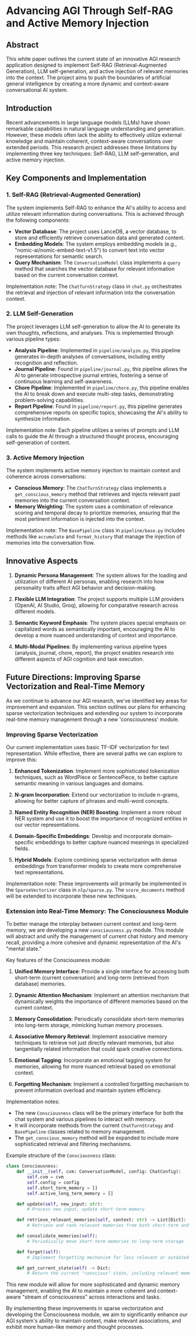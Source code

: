 # Advancing AGI Through Self-RAG and Active Memory Injection

## Abstract

This white paper outlines the current state of an innovative AGI research application designed to implement Self-RAG (Retrieval-Augmented Generation), LLM self-generation, and active injection of relevant memories into the context. The project aims to push the boundaries of artificial general intelligence by creating a more dynamic and context-aware conversational AI system.

## Introduction

Recent advancements in large language models (LLMs) have shown remarkable capabilities in natural language understanding and generation. However, these models often lack the ability to effectively utilize external knowledge and maintain coherent, context-aware conversations over extended periods. This research project addresses these limitations by implementing three key techniques: Self-RAG, LLM self-generation, and active memory injection.

## Key Components and Implementation

### 1. Self-RAG (Retrieval-Augmented Generation)

The system implements Self-RAG to enhance the AI's ability to access and utilize relevant information during conversations. This is achieved through the following components:

- **Vector Database**: The project uses LanceDB, a vector database, to store and efficiently retrieve conversation data and generated content.
- **Embedding Models**: The system employs embedding models (e.g., "nomic-ai/nomic-embed-text-v1.5") to convert text into vector representations for semantic search.
- **Query Mechanism**: The `ConversationModel` class implements a `query` method that searches the vector database for relevant information based on the current conversation context.

Implementation note: The `ChatTurnStrategy` class in `chat.py` orchestrates the retrieval and injection of relevant information into the conversation context.

### 2. LLM Self-Generation

The project leverages LLM self-generation to allow the AI to generate its own thoughts, reflections, and analyses. This is implemented through various pipeline types:

- **Analysis Pipeline**: Implemented in `pipeline/analyze.py`, this pipeline generates in-depth analyses of conversations, including entity recognition and reflection.
- **Journal Pipeline**: Found in `pipeline/journal.py`, this pipeline allows the AI to generate introspective journal entries, fostering a sense of continuous learning and self-awareness.
- **Chore Pipeline**: Implemented in `pipeline/chore.py`, this pipeline enables the AI to break down and execute multi-step tasks, demonstrating problem-solving capabilities.
- **Report Pipeline**: Found in `pipeline/report.py`, this pipeline generates comprehensive reports on specific topics, showcasing the AI's ability to synthesize information.

Implementation note: Each pipeline utilizes a series of prompts and LLM calls to guide the AI through a structured thought process, encouraging self-generation of content.

### 3. Active Memory Injection

The system implements active memory injection to maintain context and coherence across conversations:

- **Conscious Memory**: The `ChatTurnStrategy` class implements a `get_conscious_memory` method that retrieves and injects relevant past memories into the current conversation context.
- **Memory Weighting**: The system uses a combination of relevance scoring and temporal decay to prioritize memories, ensuring that the most pertinent information is injected into the context.

Implementation note: The `BasePipeline` class in `pipeline/base.py` includes methods like `accumulate` and `format_history` that manage the injection of memories into the conversation flow.

## Innovative Aspects

1. **Dynamic Persona Management**: The system allows for the loading and utilization of different AI personas, enabling research into how personality traits affect AGI behavior and decision-making.

2. **Flexible LLM Integration**: The project supports multiple LLM providers (OpenAI, AI Studio, Groq), allowing for comparative research across different models.

3. **Semantic Keyword Emphasis**: The system places special emphasis on capitalized words as semantically important, encouraging the AI to develop a more nuanced understanding of context and importance.

4. **Multi-Modal Pipelines**: By implementing various pipeline types (analysis, journal, chore, report), the project enables research into different aspects of AGI cognition and task execution.

## Future Directions: Improving Sparse Vectorization and Real-Time Memory

As we continue to advance our AGI research, we've identified key areas for improvement and expansion. This section outlines our plans for enhancing sparse vectorization techniques and extending our system to incorporate real-time memory management through a new 'consciousness' module.

### Improving Sparse Vectorization

Our current implementation uses basic TF-IDF vectorization for text representation. While effective, there are several paths we can explore to improve this:

1. **Enhanced Tokenization**: Implement more sophisticated tokenization techniques, such as WordPiece or SentencePiece, to better capture semantic meaning in various languages and domains.

2. **N-gram Incorporation**: Extend our vectorization to include n-grams, allowing for better capture of phrases and multi-word concepts.

3. **Named Entity Recognition (NER) Boosting**: Implement a more robust NER system and use it to boost the importance of recognized entities in our vector representations.

4. **Domain-Specific Embeddings**: Develop and incorporate domain-specific embeddings to better capture nuanced meanings in specialized fields.

5. **Hybrid Models**: Explore combining sparse vectorization with dense embeddings from transformer models to create more comprehensive text representations.

Implementation note: These improvements will primarily be implemented in the `SparseVectorizer` class in `nlp/sparse.py`. The `score_documents` method will be extended to incorporate these new techniques.

### Extension into Real-Time Memory: The Consciousness Module

To better manage the interplay between current context and long-term memory, we are developing a new `consciousness.py` module. This module will abstract and unify the management of current chat history and memory recall, providing a more cohesive and dynamic representation of the AI's "mental state."

Key features of the Consciousness module:

1. **Unified Memory Interface**: Provide a single interface for accessing both short-term (current conversation) and long-term (retrieved from database) memories.

2. **Dynamic Attention Mechanism**: Implement an attention mechanism that dynamically weights the importance of different memories based on the current context.

3. **Memory Consolidation**: Periodically consolidate short-term memories into long-term storage, mimicking human memory processes.

4. **Associative Memory Retrieval**: Implement associative memory techniques to retrieve not just directly relevant memories, but also tangentially related information that could spark creative connections.

5. **Emotional Tagging**: Incorporate an emotional tagging system for memories, allowing for more nuanced retrieval based on emotional context.

6. **Forgetting Mechanism**: Implement a controlled forgetting mechanism to prevent information overload and maintain system efficiency.

Implementation notes:
- The new `Consciousness` class will be the primary interface for both the chat system and various pipelines to interact with memory.
- It will incorporate methods from the current `ChatTurnStrategy` and `BasePipeline` classes related to memory management.
- The `get_conscious_memory` method will be expanded to include more sophisticated retrieval and filtering mechanisms.

Example structure of the `Consciousness` class:

```python
class Consciousness:
    def __init__(self, cvm: ConversationModel, config: ChatConfig):
        self.cvm = cvm
        self.config = config
        self.short_term_memory = []
        self.active_long_term_memory = []

    def update(self, new_input: str):
        # Process new input, update short-term memory

    def retrieve_relevant_memories(self, context: str) -> List[Dict]:
        # Retrieve and rank relevant memories from both short-term and long-term storage

    def consolidate_memories(self):
        # Periodically move short-term memories to long-term storage

    def forget(self):
        # Implement forgetting mechanism for less relevant or outdated memories

    def get_current_state(self) -> Dict:
        # Return the current "conscious" state, including relevant memories and context
```

This new module will allow for more sophisticated and dynamic memory management, enabling the AI to maintain a more coherent and context-aware "stream of consciousness" across interactions and tasks.

By implementing these improvements in sparse vectorization and developing the Consciousness module, we aim to significantly enhance our AGI system's ability to maintain context, make relevant associations, and exhibit more human-like memory and thought processes.